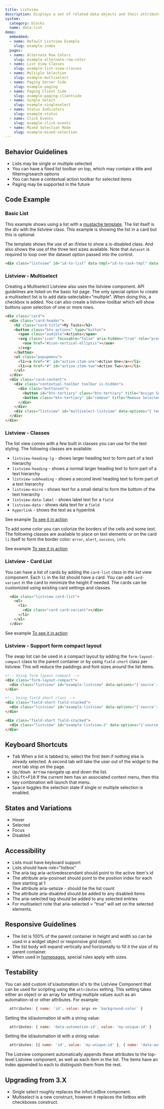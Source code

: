 ```yaml
---
title: Listview
description: Displays a set of related data objects and their attributes. Best for limited attribute data that may or may not include clear differentiators like status.
system:
  category: blocks
  name: data-list
demo:
  embedded:
  - name: Default Listview Example
    slug: example-index
  pages:
  - name: Alternate Row Colors
    slug: example-alternate-row-color
  - name: List View Classes
    slug: example-list-view-classes
  - name: Multiple Selection
    slug: example-multiselect
  - name: Paging Server Side
    slug: example-paging
  - name: Paging Client Side
    slug: example-paging-clientside
  - name: Single Select
    slug: example-singleselect
  - name: Status Indicators
    slug: example-status
  - name: Click Events
    slug: example-click-events
  - name: Mixed Selection Mode
    slug: example-mixed-selection
---
```

## Behavior Guidelines

- Lists may be single or multiple selected
- You can have a fixed list toolbar on top, which may contain a title and filtering/search options
- You can have a contextual action toolbar for selected items
- Paging may be supported in the future

## Code Example

### Basic List

This example shows using a list with a <a href="https://mustache.github.io/mustache.1.html" target="_blank">mustache template</a>. The list itself is the div with the listview class. This example is showing the list in a card but this is optional.

The template shows the use of an if/else to show a is-disabled class. And also shows the use of the three text sizes available. Note that `dataset` is required to loop over the dataset option passed into the control.

```html
<div class="listview" id="id-to-list" data-tmpl="id-to-task-tmpl" data-dataset="array or url"></div>
```

### Listview - Multiselect

Creating a Multiselect Listview also uses the listview component. API guidelines are listed on the basic list page. The only special option to create a multiselect list is to add data-selectable="multiple". When doing this, a checkbox is added. You can also create a listview-toolbar which will show buttons upon selection of one or more rows.

```html
<div class="card">
  <div class="card-header">
    <h2 class="card-title">My Tasks</h2>
    <button class="btn-actions" type="button">
      <span class="audible">Actions</span>
      <svg class="icon" focusable="false" aria-hidden="true" role="presentation">
        <use href="#icon-vertical-ellipsis"></use>
      </svg>
    </button>
    <ul class="popupmenu">
      <li><a href="#" id="action-item-one">Action One</a></li>
      <li><a href="#" id="action-item-two">Action Two</a></li>
    </ul>
  </div>
  <div class="card-content">
    <div class="contextual-toolbar toolbar is-hidden">
      <div class="buttonset">
        <button id="btn-tertiary" class="btn-tertiary" title="Assign Selected Items" type="button">Assign</button>
        <button class="btn-tertiary" id="remove" title="Remove Selected Items" type="button">Remove</button>
      </div>
    </div>
    <div class="listview" id="multiselect-listview" data-options="{ template: 'multiselect-tmpl', selectable: 'multiple', dataset: 'demoTasks' }"></div>
  </div>
</div>
```

### Listview - Classes

The list view comes with a few built in classes you can use for the text styling. The following classes are available:

- `listview-heading-lg` - shows larger heading text to form part of a text hierarchy
- `listview-heading` - shows a normal larger heading text to form part of a text hierarchy
- `listview-subheading` - shows a second level heading text to form part of a text hierarchy
- `listview-micro` - shows text for a small detail to form the bottom of the text hierarchy
- `listview-data-label` - shows label text for a `field`
- `listview-data` - shows data text for a `field`
- `hyperlink` - shows the text as a hyperlink

See example <a href="https://design.infor.com/code/ids-enterprise/latest/demo/components/listview/example-list-view-classes" target="_blank">To see it in action</a>

To add some color you can colorize the borders of the cells and some text. The following classes are available to place on text elements or on the card `li` itself to form the border color: `error`, `alert`, `success`, `info`

See example <a href="https://design.infor.com/code/ids-enterprise/latest/demo/components/listview/example-singleselect.html" target="_blank">To see it in action</a>

### Listview - Card List

You can have a list of cards by adding the `card-list` class in the list view component. Each `li` in the list should have a card. You can add `card-variant` in the card to minimize the height if needed. The cards can be customized using existing card settings and classes.

```html
  <div class="listview card-list">
    <ul>
      <li>
        <div class="card card-variant"></div>
      </li>
    </ul>
  </div>
```

See example <a href="https://design.infor.com/code/ids-enterprise/latest/demo/components/listview/example-card" target="_blank">To see it in action</a>

### Listview - Support form compact layout

The swap list can be used in a compact layout by adding the `form-layout-compact` class to the parent container or by using `field-short` class per listview. This will reduce the paddings and font sizes around the list items.

```html
<!-- Using form layout compact -->
<div class="form-layout-compact">
  <div class="listview" id="example-listview" data-options="{'source': '{{basepath}}api/inventory-tasks', 'template': 'example-tmpl', 'selectable': 'multiple'}"></div>
</div>

<!-- Using field short class -->
<div class="field-short field-stacked">
  <div class="listview" id="example-listview" data-options="{'source': '{{basepath}}api/inventory-tasks', 'template': 'example-tmpl', 'selectable': 'multiple'}"></div>
</div>

<div class="field-short field-stacked">
  <div class="listview" id="example-listview-2" data-options="{'source': '{{basepath}}api/inventory-tasks', 'template': 'example-tmpl', 'selectable': 'multiple'}"></div>
</div>
```

## Keyboard Shortcuts

- <kbd>Tab</kbd> When a list is tabbed to, select the first item if nothing else is already selected. A second tab will take the user out of the widget to the next tab stop on the page.
- <kbd>Up/down arrow</kbd> navigate up and down the list.
- <kbd>Shift+F10</kbd> If the current item has an associated context menu, then this key combination will launch that menu.
- <kbd>Space</kbd> toggles the selection state if single or multiple selection is enabled.

## States and Variations

- Hover
- Selected
- Focus
- Disabled

## Accessibility

- Lists must have keyboard support
- Lists should have role="listbox"
- The aria tag aria-activedescendant should point to the active item's id
- The attribute aria-posinset should point to the position index for each item starting at 1
- The attribute aria-setsize - should be the list count
- The attribute aria-disabled should be added to any disabled items
- The aria-selected tag should be added to any selected entries
- For multiselect note that aria-selected = "true" will set on the selected elements.

## Responsive Guidelines

- The list is 100% of the parent container in height and width so can be used in a widget object or responsive grid object.
- The list body will expand vertically and horizontally to fill it the size of its parent container.
- When used in [homepages]( ../homepage/readme.md), special rules apply with sizes.

## Testability

You can add custom id's/automation id's to the Listview Component that can be used for scripting using the `attributes` setting. This setting takes either an object or an array for setting multiple values such as an automation-id or other attributes.
For example:

```js
  attributes: { name: 'id', value: args => `background-color` }
```

Setting the id/automation id with a string value:

```js
  attributes: { name: 'data-automation-id', value: 'my-unique-id' }
```

Setting the id/automation id with a string value:

```js
  attributes: [{ name: 'id', value: 'my-unique-id' }, { name: 'data-automation-id', value: 'my-unique-id' }]
```

The Listview component automatically appends these attributes to the top-level Listview component, as well as each item in the list.  The items have an index appended to each to distinguish them from the rest.

## Upgrading from 3.X

- Single select roughly replaces the inforListBox component.
- Multiselect is a new construct, however it replaces the listbox with checkboxes construct.
